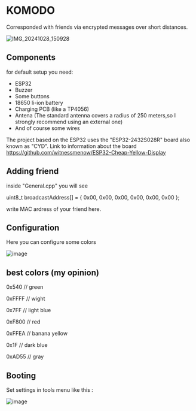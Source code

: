 # KOMODO
Corresponded with friends via encrypted messages over short distances.

![IMG_20241028_150928](https://github.com/user-attachments/assets/91028187-f26e-48a4-a6a8-bbc3fd184f5a)


## Components 
for default setup you need:

- ESP32
- Buzzer
- Some buttons
- 18650 li-ion battery
- Charging PCB (like a TP4056)
- Antena
(The standard antenna covers a radius of 250 meters,so I strongly recommend using an external one)
- And of course some wires

The project based on the ESP32 uses the "ESP32-2432S028R" board also known as "CYD".
Link to information about the board 
https://github.com/witnessmenow/ESP32-Cheap-Yellow-Display

## Adding friend

inside "General.cpp" you will see

uint8_t broadcastAddress[] = { 0x00, 0x00, 0x00, 0x00, 0x00, 0x00 };

write MAC ardress of your friend here.

## Configuration

Here you can configure some colors

![image](https://github.com/user-attachments/assets/245bae60-2f44-4f5e-b7c0-9d4de7308b5c)

## best colors (my opinion)


0x540 // green

0xFFFF // wight

0x7FF // light blue

0xF800 // red

0xFFEA // banana yellow

0x1F // dark blue

0xAD55 // gray


## Booting

Set settings in tools menu like this :

![image](https://github.com/user-attachments/assets/6dc54328-910e-4947-ae34-6c4f57f92ec3)



